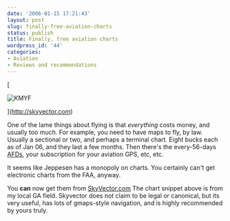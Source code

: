 ```yaml
---
date: '2006-01-15 17:21:43'
layout: post
slug: finally-free-aviation-charts
status: publish
title: Finally, free aviation charts
wordpress_id: '44'
categories:
- Aviation
- Reviews and recommendations
---
```


[


![KMYF](http://www.phfactor.net/pics/skyvector.jpg)



](http://skyvector.com)

One of the lame things about flying is that _everything_ costs money, and usually too much. For example, you need to have maps to fly, by law. Usually a sectional or two, and perhaps a terminal chart. Eight bucks each as of Jan 06, and they last a few months. Then there's the every-56-days [AFDs](http://www.pilotstore.com/store/item.asp?ITEM_ID=484&DEPARTMENT_ID=39), your subscription for your aviation GPS, etc, etc.

It seems like Jeppesen has a monopoly on charts. You certainly can't get electronic charts from the FAA, anyway.

You **can** now get them from [SkyVector.com](http://skyvector.com/) The chart snippet above is from my local GA field. Skyvector does not claim to be legal or canonical, but its very useful, has lots of gmaps-style navigation, and is highly recommended by yours truly.

